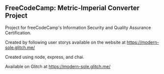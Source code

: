 **FreeCodeCamp**: Metric-Imperial Converter Project
------

Project for freeCodeCamp's Information Security and Quality Assurance Certification.

Created by following user storys available on the website at https://modern-sole.glitch.me/

Created using node, express, and chai.

Available on Glitch at https://modern-sole.glitch.me/
